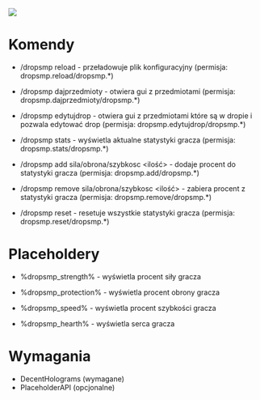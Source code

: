 ![]([https://www.spigotmc.org/data/resource_icons/104/104609.jpg?1660705824](https://i.imgur.com/O1jy7rn.png)) 

# Komendy

- /dropsmp reload - przeładowuje plik konfiguracyjny (permisja: dropsmp.reload/dropsmp.*)

- /dropsmp dajprzedmioty - otwiera gui z przedmiotami (permisja: dropsmp.dajprzedmioty/dropsmp.*)

- /dropsmp edytujdrop - otwiera gui z przedmiotami które są w dropie i pozwala edytować drop (permisja: dropsmp.edytujdrop/dropsmp.*)

- /dropsmp stats <nick> - wyświetla aktualne statystyki gracza (permisja: dropsmp.stats/dropsmp.*)

- /dropsmp add <nick> sila/obrona/szybkosc <ilość> - dodaje procent do statystyki gracza (permisja: dropsmp.add/dropsmp.*)

- /dropsmp remove <nick> sila/obrona/szybkosc <ilość> - zabiera procent z statystyki gracza (permisja: dropsmp.remove/dropsmp.*)

- /dropsmp reset <nick> - resetuje wszystkie statystyki gracza (permisja: dropsmp.reset/dropsmp.*)

 
# Placeholdery

- %dropsmp_strength% - wyświetla procent siły gracza
 
- %dropsmp_protection% - wyświetla procent obrony gracza
 
- %dropsmp_speed% - wyświetla procent szybkości gracza
 
- %dropsmp_hearth% - wyświetla serca gracza

# Wymagania
 
- DecentHolograms (wymagane)
- PlaceholderAPI (opcjonalne)
